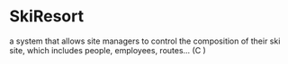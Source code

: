 # SkiResort
a system that allows site managers to control the composition of their ski site, which includes people, employees, routes... (C )
